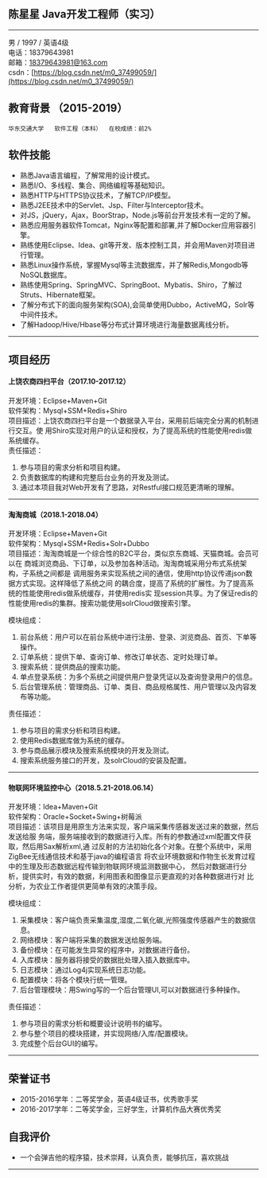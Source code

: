 ## 陈星星  Java开发工程师（实习）        
---
男 / 1997 / 英语4级                   
电话：18379643981             
邮箱：18379643981@163.com               
csdn：[https://blog.csdn.net/m0_37499059/](https://blog.csdn.net/m0_37499059/)  

## 教育背景  （2015-2019）  
```
华东交通大学   软件工程（本科）  在校成绩：前2%    
```

## 软件技能
-  熟悉Java语言编程，了解常用的设计模式。
-  熟悉I/O、多线程、集合、网络编程等基础知识。
-  熟悉HTTP与HTTPS协议技术，了解TCP/IP模型。
-  熟悉J2EE技术中的Servlet、Jsp、Filter与Interceptor技术。
-  对JS，jQuery，Ajax，BoorStrap，Node.js等前台开发技术有一定的了解。
-  熟悉应用服务器软件Tomcat，Nginx等配置和部署,并了解Docker应用容器引擎。
-  熟练使用Eclipse、Idea、git等开发、版本控制工具，并会用Maven对项目进行管理。
-  熟悉Linux操作系统，掌握Mysql等主流数据库，并了解Redis,Mongodb等NoSQL数据库。  
-  熟练使用Spring、SpringMVC、SpringBoot、Mybatis、Shiro，了解过Struts、Hibernate框架。
-  了解分布式下的面向服务架构(SOA),会简单使用Dubbo，ActiveMQ，Solr等中间件技术。
-  了解Hadoop/Hive/Hbase等分布式计算环境进行海量数据离线分析。


---

## 项目经历

#### 上饶农商四扫平台（2017.10-2017.12）
开发环境：Eclipse+Maven+Git      
软件架构：Mysql+SSM+Redis+Shiro    
项目描述：上饶农商四扫平台是一个数据录入平台，采用前后端完全分离的机制进行交互。使
用Shiro实现对用户的认证和授权，为了提高系统的性能使用redis做系统缓存。    
责任描述：  
  1. 参与项目的需求分析和项目构建。  
  2. 负责数据库的构建和完整后台业务的开发及测试。  
  3. 通过本项目我对Web开发有了思路，对Restful接口规范更清晰的理解。

---

#### 淘淘商城（2018.1-2018.04）
开发环境：Eclipse+Maven+Git  
软件架构：Mysql+SSM+Redis+Solr+Dubbo   
项目描述：淘淘商城是一个综合性的B2C平台，类似京东商城、天猫商城。会员可以在
商城浏览商品、下订单，以及参加各种活动。淘淘商城采用分布式系统架构，子系统之间都是
调用服务来实现系统之间的通信，使用http协议传递json数据方式实现。这样降低了系统之间
的耦合度，提高了系统的扩展性。为了提高系统的性能使用redis做系统缓存，并使用redis实
现session共享。为了保证redis的性能使用redis的集群。搜索功能使用solrCloud做搜索引擎。

模块组成：  
  1. 前台系统：用户可以在前台系统中进行注册、登录、浏览商品、首页、下单等操作。
  2. 订单系统：提供下单、查询订单、修改订单状态、定时处理订单。
  3. 搜索系统：提供商品的搜索功能。
  4. 单点登录系统：为多个系统之间提供用户登录凭证以及查询登录用户的信息。
  5. 后台管理系统：管理商品、订单、类目、商品规格属性、用户管理以及内容发布等功能。

责任描述：  
  1. 参与项目的需求分析和项目构建。
  2. 使用Redis数据库做为系统的缓存。   
  3. 参与商品展示模块及搜索系统模块的开发及测试。    
  4. 搜索系统服务接口的开发，及solrCloud的安装及配置。  


---


#### 物联网环境监控中心（2018.5.21-2018.06.14）
开发环境：Idea+Maven+Git  
软件架构：Oracle+Socket+Swing+树莓派   
项目描述：该项目是用原生方法来实现，客户端采集传感器发送过来的数据，然后发送给服
务端，服务端接收到的数据进行入库。所有的参数通过xml配置文件获取，然后用Sax解析xml,通
过反射的方法初始化各个对象。在整个系统中，采用ZigBee无线通信技术和基于java的编程语言
将农业环境数据和作物生长发育过程中的生理及形态数据远程传输到物联网环境监测数据中心，
然后对数据进行分析，提供实时，有效的数据，利用图表和图像显示更直观的对各种数据进行对
比分析，为农业工作者提供更简单有效的决策手段。
   
模块组成：
  1. 采集模块：客户端负责采集温度,湿度,二氧化碳,光照强度传感器产生的数据信息。
  2. 网络模块：客户端将采集的数据发送给服务端。
  3. 备份模块：在可能发生异常的程序中，对数据进行备份。
  4. 入库模块：服务器将接受的数据批处理入插入数据库中。
  5. 日志模块：通过Log4j实现系统日志功能。
  6. 配置模块：将各个模块行统一管理。
  7. 后台管理模块：用Swing写的一个后台管理UI,可以对数据进行多种操作。

责任描述：    
  1. 参与项目的需求分析和概要设计说明书的编写。  
  2. 参与整个项目的模块搭建，并实现网络/入库/配置模块。  
  3. 完成整个后台GUI的编写。  


---
## 荣誉证书
- 2015-2016学年：二等奖学金，英语4级证书，优秀歌手奖
- 2016-2017学年：二等奖学金，三好学生，计算机作品大赛优秀奖

## 自我评价
- 一个会弹吉他的程序猿，技术崇拜，认真负责，能够抗压，喜欢挑战


---
